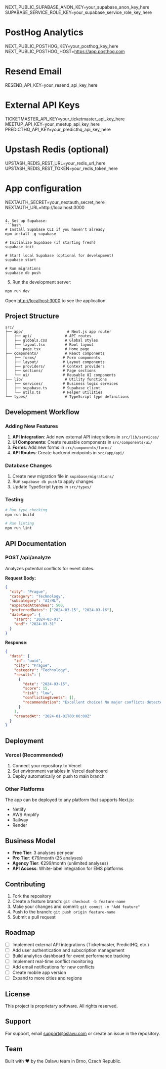 NEXT_PUBLIC_SUPABASE_ANON_KEY=your_supabase_anon_key_here
SUPABASE_SERVICE_ROLE_KEY=your_supabase_service_role_key_here

# PostHog Analytics
NEXT_PUBLIC_POSTHOG_KEY=your_posthog_key_here
NEXT_PUBLIC_POSTHOG_HOST=https://app.posthog.com

# Resend Email
RESEND_API_KEY=your_resend_api_key_here

# External API Keys
TICKETMASTER_API_KEY=your_ticketmaster_api_key_here
MEETUP_API_KEY=your_meetup_api_key_here
PREDICTHQ_API_KEY=your_predicthq_api_key_here

# Upstash Redis (optional)
UPSTASH_REDIS_REST_URL=your_redis_url_here
UPSTASH_REDIS_REST_TOKEN=your_redis_token_here

# App configuration
NEXTAUTH_SECRET=your_nextauth_secret_here
NEXTAUTH_URL=http://localhost:3000
```

4. Set up Supabase:
```bash
# Install Supabase CLI if you haven't already
npm install -g supabase

# Initialize Supabase (if starting fresh)
supabase init

# Start local Supabase (optional for development)
supabase start

# Run migrations
supabase db push
```

5. Run the development server:
```bash
npm run dev
```

Open [http://localhost:3000](http://localhost:3000) to see the application.

## Project Structure

```
src/
├── app/                    # Next.js app router
│   ├── api/               # API routes
│   ├── globals.css        # Global styles
│   ├── layout.tsx         # Root layout
│   └── page.tsx           # Home page
├── components/            # React components
│   ├── forms/            # Form components
│   ├── layout/           # Layout components
│   ├── providers/        # Context providers
│   ├── sections/         # Page sections
│   └── ui/               # Reusable UI components
├── lib/                   # Utility functions
│   ├── services/         # Business logic services
│   ├── supabase.ts       # Supabase client
│   └── utils.ts          # Helper utilities
└── types/                 # TypeScript type definitions
```

## Development Workflow

### Adding New Features

1. **API Integration**: Add new external API integrations in `src/lib/services/`
2. **UI Components**: Create reusable components in `src/components/ui/`
3. **Forms**: Add new forms in `src/components/forms/`
4. **API Routes**: Create backend endpoints in `src/app/api/`

### Database Changes

1. Create new migration file in `supabase/migrations/`
2. Run `supabase db push` to apply changes
3. Update TypeScript types in `src/types/`

### Testing

```bash
# Run type checking
npm run build

# Run linting
npm run lint
```

## API Documentation

### POST /api/analyze

Analyzes potential conflicts for event dates.

**Request Body:**
```json
{
  "city": "Prague",
  "category": "Technology",
  "subcategory": "AI/ML",
  "expectedAttendees": 500,
  "preferredDates": ["2024-03-15", "2024-03-16"],
  "dateRange": {
    "start": "2024-03-01",
    "end": "2024-03-31"
  }
}
```

**Response:**
```json
{
  "data": {
    "id": "uuid",
    "city": "Prague",
    "category": "Technology",
    "results": [
      {
        "date": "2024-03-15",
        "score": 15,
        "risk": "low",
        "conflictingEvents": [],
        "recommendation": "Excellent choice! No major conflicts detected."
      }
    ],
    "createdAt": "2024-01-01T00:00:00Z"
  }
}
```

## Deployment

### Vercel (Recommended)

1. Connect your repository to Vercel
2. Set environment variables in Vercel dashboard
3. Deploy automatically on push to main branch

### Other Platforms

The app can be deployed to any platform that supports Next.js:
- Netlify
- AWS Amplify
- Railway
- Render

## Business Model

- **Free Tier**: 3 analyses per year
- **Pro Tier**: €79/month (25 analyses)
- **Agency Tier**: €299/month (unlimited analyses)
- **API Access**: White-label integration for EMS platforms

## Contributing

1. Fork the repository
2. Create a feature branch: `git checkout -b feature-name`
3. Make your changes and commit: `git commit -m "Add feature"`
4. Push to the branch: `git push origin feature-name`
5. Submit a pull request

## Roadmap

- [ ] Implement external API integrations (Ticketmaster, PredictHQ, etc.)
- [ ] Add user authentication and subscription management
- [ ] Build analytics dashboard for event performance tracking
- [ ] Implement real-time conflict monitoring
- [ ] Add email notifications for new conflicts
- [ ] Create mobile app version
- [ ] Expand to more cities and regions

## License

This project is proprietary software. All rights reserved.

## Support

For support, email support@oslavu.com or create an issue in the repository.

## Team

Built with ❤️ by the Oslavu team in Brno, Czech Republic.